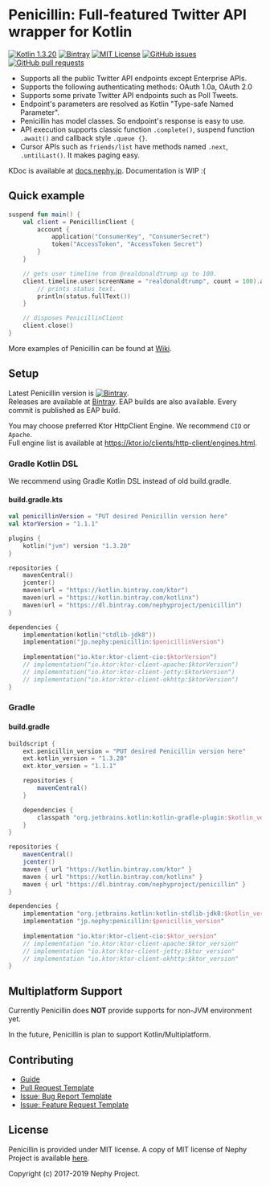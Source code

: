 # Penicillin: Full-featured Twitter API wrapper for Kotlin

[![Kotlin 1.3.20](https://img.shields.io/badge/Kotlin-1.3.20-blue.svg)](http://kotlinlang.org)
[![Bintray](https://api.bintray.com/packages/nephyproject/penicillin/Penicillin/images/download.svg)](https://bintray.com/nephyproject/penicillin/Penicillin/_latestVersion)
[![MIT License](https://img.shields.io/github/license/NephyProject/Penicillin.svg)](https://github.com/NephyProject/Penicillin/blob/master/LICENSE)
[![GitHub issues](https://img.shields.io/github/issues/NephyProject/Penicillin.svg)](https://github.com/NephyProject/Penicillin/issues)
[![GitHub pull requests](https://img.shields.io/github/issues-pr/NephyProject/Penicillin.svg)](https://github.com/NephyProject/Penicillin/pulls)

* Supports all the public Twitter API endpoints except Enterprise APIs.
* Supports the following authenticating methods: OAuth 1.0a, OAuth 2.0
* Supports some private Twitter API endpoints such as Poll Tweets.
* Endpoint's parameters are resolved as Kotlin "Type-safe Named Parameter".
* Penicillin has model classes. So endpoint's response is easy to use.
* API execution supports classic function `.complete()`, suspend function `.await()` and callback style `.queue {}`.
* Cursor APIs such as `friends/list` have methods named `.next`, `.untilLast()`. It makes paging easy.

KDoc is available at [docs.nephy.jp](https://docs.nephy.jp/penicillin). Documentation is WIP :(

## Quick example

```kotlin
suspend fun main() {
    val client = PenicillinClient {
        account {
            application("ConsumerKey", "ConsumerSecret")
            token("AccessToken", "AccessToken Secret")
        }
    }

    // gets user timeline from @realdonaldtrump up to 100.
    client.timeline.user(screenName = "realdonaldtrump", count = 100).await().forEach { status ->
        // prints status text.
        println(status.fullText())
    }

    // disposes PenicillinClient
    client.close()
}
```

More examples of Penicillin can be found at [Wiki](https://github.com/NephyProject/Penicillin/wiki/Sample).

## Setup

Latest Penicillin version is [![Bintray](https://api.bintray.com/packages/nephyproject/penicillin/Penicillin/images/download.svg)](https://bintray.com/nephyproject/penicillin/Penicillin/_latestVersion).  
Releases are available at [Bintray](https://bintray.com/nephyproject/penicillin/Penicillin). EAP builds are also available. Every commit is published as EAP build.  

You may choose preferred Ktor HttpClient Engine. We recommend `CIO` or `Apache`.  
Full engine list is available at https://ktor.io/clients/http-client/engines.html.

### Gradle Kotlin DSL

We recommend using Gradle Kotlin DSL instead of old build.gradle.  

#### build.gradle.kts

```kotlin
val penicillinVersion = "PUT desired Penicillin version here"
val ktorVersion = "1.1.1"

plugins { 
    kotlin("jvm") version "1.3.20"
}

repositories {
    mavenCentral()
    jcenter()
    maven(url = "https://kotlin.bintray.com/ktor")
    maven(url = "https://kotlin.bintray.com/kotlinx")
    maven(url = "https://dl.bintray.com/nephyproject/penicillin")
}

dependencies {
    implementation(kotlin("stdlib-jdk8"))
    implementation("jp.nephy:penicillin:$penicillinVersion")
    
    implementation("io.ktor:ktor-client-cio:$ktorVersion")
    // implementation("io.ktor:ktor-client-apache:$ktorVersion")
    // implementation("io.ktor:ktor-client-jetty:$ktorVersion")
    // implementation("io.ktor:ktor-client-okhttp:$ktorVersion")
}
```

### Gradle

#### build.gradle

```groovy
buildscript {
    ext.penicillin_version = "PUT desired Penicillin version here"
    ext.kotlin_version = "1.3.20"
    ext.ktor_version = "1.1.1"

    repositories {
        mavenCentral()
    }

    dependencies {
        classpath "org.jetbrains.kotlin:kotlin-gradle-plugin:$kotlin_version"
    }
}

repositories {
    mavenCentral()
    jcenter()
    maven { url "https://kotlin.bintray.com/ktor" }
    maven { url "https://kotlin.bintray.com/kotlinx" }
    maven { url "https://dl.bintray.com/nephyproject/penicillin" } 
}

dependencies {
    implementation "org.jetbrains.kotlin:kotlin-stdlib-jdk8:$kotlin_version"
    implementation "jp.nephy:penicillin:$penicillin_version"
    
    implementation "io.ktor:ktor-client-cio:$ktor_version"
    // implementation "io.ktor:ktor-client-apache:$ktor_version"
    // implementation "io.ktor:ktor-client-jetty:$ktor_version"
    // implementation "io.ktor:ktor-client-okhttp:$ktor_version"
}
```

## Multiplatform Support

Currently Penicillin does **NOT** provide supports for non-JVM environment yet.  

In the future, Penicillin is plan to support Kotlin/Multiplatform.

## Contributing

* [Guide](https://github.com/NephyProject/Penicillin/blob/master/CONTRIBUTING.md)
* [Pull Request Template](https://github.com/NephyProject/Penicillin/blob/master/PULL_REQUEST_TEMPLATE.md)
* [Issue: Bug Report Template](https://github.com/NephyProject/Penicillin/blob/master/.github/ISSUE_TEMPLATE/bug-report.md)
* [Issue: Feature Request Template](https://github.com/NephyProject/Penicillin/blob/master/.github/ISSUE_TEMPLATE/feature-request.md)

## License

Penicillin is provided under MIT license. A copy of MIT license of Nephy Project is available [here](https://nephy.jp/license/mit).

Copyright (c) 2017-2019 Nephy Project.
